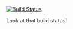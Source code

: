 [![Build Status](https://travis-ci.org/rmeertens/myfirsttravistest.svg?branch=master)](https://travis-ci.org/rmeertens/myfirsttravistest)

Look at that build status!
